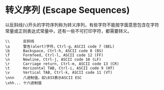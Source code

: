 # 转义序列 (Escape Sequences)

以反斜线(`\`)开头的字符序列称为转义序列，有些字符不能按字面意思包含在字符常量或正则表达式常量中，还有一些不可打印字符，都需要转义。

```
\\      反斜线
\a      警告(alert)字符，Ctrl-g，ASCII code 7 (BEL)
\b      Backspace, Ctrl-h, ASCII code 8 (BS)
\f      Formfeed, Ctrl-l, ASCII code 12 (FF)
\n      Newline, Ctrl-j, ASCII code 10 (LF)
\r      Carriage return, Ctrl-m, ASCII code 13 (CR)
\t      Horizontal TAB, Ctrl-i, ASCII code 9 (HT)
\v      Vertical TAB, Ctrl-k, ASCII code 11 (VT)
\nnn    八进制值，如\033表示ASCII ESC
\xhh... 十六进制值
```
